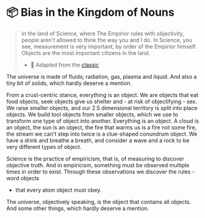 # 📦 Bias in the Kingdom of Nouns

> In the land of Science, where The Empirior rules with objectivity, people
> aren't allowed to think the way you and I do. In Science, you see, measurement
> is very important, by order of the Empirior himself. Objects are the most
> important citizens in the land. 
>
>  * 🔗 Adapted from the [classic](http://steve-yegge.blogspot.com/2006/03/execution-in-kingdom-of-nouns.html)

The universe is made of fluids; radiation, gas, plasma and liquid. And also a
tiny bit of solids, which hardly deserve a mention.

From a crust-centric stance, everything is an object. We are objects that eat
food objects, seek objects give us shelter and - at risk of objectifying - sex.
We raise smaller objects, and our 2.5 dimensional territory is split into place
objects. We build tool objects from smaller objects, which we use to transform
one type of object into another. Everything is an object. A cloud is an object,
the sun is an object, the fire that warms us is a fire not some fire, the
stream we can't step into twice is a clue-shaped conundrum object. We have a
drink and breathe a breath, and consider a wave and a rock to be very different
types of object.

Science is the practice of empiricism, that is, of measuring to discover
objective truth. And in empiricism, something must be observed multiple times in
order to exist. Through these observations we discover the rules - word objects
- that every atom object must obey. 

The universe, objectively speaking, is the object that contains all objects.
And some other things, which hardly deserve a mention.


